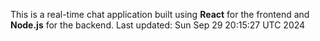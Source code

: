This is a real-time chat application built using **React** for the frontend and **Node.js** for the backend.
Last updated: Sun Sep 29 20:15:27 UTC 2024

